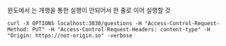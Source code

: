 윈도에서 는 개행을 통한 실행이 안되어서 한 줄로 이어 실행할 것

```
curl -X OPTIONS localhost:3030/questions -H "Access-Control-Request-Method: PUT" -H "Access-Control-Request-Headers: content-type" -H "Origin: https://not-origin.io" -verbose
```

